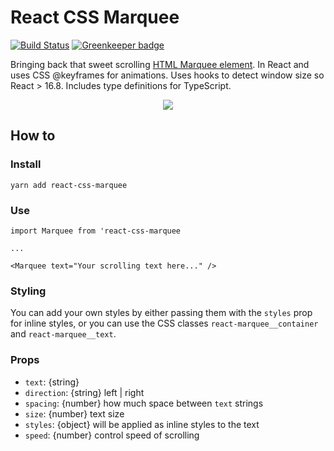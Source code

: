 # React CSS Marquee

[![Build Status](https://travis-ci.org/samuelweckstrom/react-css-marquee.svg?branch=master)](https://travis-ci.org/samuelweckstrom/react-css-marquee) [![Greenkeeper badge](https://badges.greenkeeper.io/samuelweckstrom/react-css-marquee.svg)](https://greenkeeper.io/)

Bringing back that sweet scrolling [HTML Marquee element](https://developer.mozilla.org/en-US/docs/Web/HTML/Element/marquee). In React and uses CSS @keyframes for animations. Uses hooks to detect window size so React > 16.8. Includes type definitions for TypeScript.

<div align="center">
  <img src="https://s3.eu-central-1.amazonaws.com/samuel.weckstrom.xyz/github/marquee.gif">
</div>


## How to

### Install

```
yarn add react-css-marquee
```

### Use

```
import Marquee from 'react-css-marquee

...

<Marquee text="Your scrolling text here..." />
```

### Styling

You can add your own styles by either passing them with the `styles` prop for inline styles, or you can use the CSS classes `react-marquee__container` 
and `react-marquee__text`.

### Props
  * `text`: {string}
  * `direction`: {string} left | right
  * `spacing`: {number} how much space between `text` strings
  * `size`: {number} text size
  * `styles`: {object} will be applied as inline styles to the text
  * `speed`: {number} control speed of scrolling
